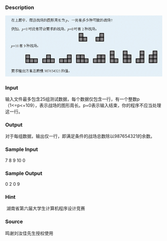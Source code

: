 
### Description
![](/JudgeOnline/upload/201109/1(1).jpg)

### Input
输入文件最多包含25组测试数据，每个数据仅包含一行，有一个整数p（1<=p<=109），表示战场的图形周长。p=0表示输入结束，你的程序不应当处理这一行。
 
### Output
对于每组数据，输出仅一行，即满足条件的战场总数除以987654321的余数。
### Sample Input
7
8
9
10
0

### Sample Output
0
2
0
9

### Hint
 湖南省第六届大学生计算机程序设计竞赛
### Source
鸣谢刘汝佳先生授权使用